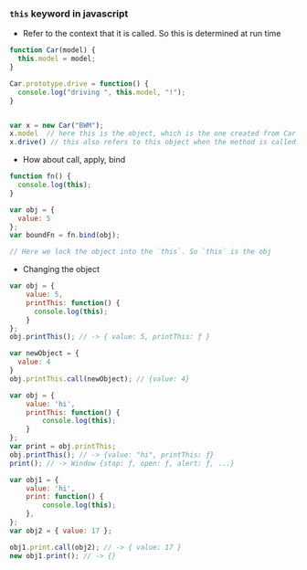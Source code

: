 ### `this` keyword in javascript


- Refer to the context that it is called. So this is determined at run time

```js
function Car(model) {
  this.model = model;
}

Car.prototype.drive = function() {
  console.log("driving ", this.model, "!");
}


var x = new Car("BWM");
x.model  // here this is the object, which is the one created from Car object.
x.drive() // this also refers to this object when the method is called.

```

- How about call, apply, bind

```js
function fn() {
  console.log(this);
}

var obj = {
  value: 5
};
var boundFn = fn.bind(obj);

// Here we lock the object into the `this`. So `this` is the obj
```

- Changing the object

```js
var obj = {
    value: 5,
    printThis: function() {
      console.log(this);
    }
};
obj.printThis(); // -> { value: 5, printThis: ƒ }

var newObject = {
  value: 4
}
obj.printThis.call(newObject); // {value: 4}
```

```js
var obj = {
    value: 'hi',
    printThis: function() {
        console.log(this);
    }
};
var print = obj.printThis;
obj.printThis(); // -> {value: "hi", printThis: ƒ}
print(); // -> Window {stop: ƒ, open: ƒ, alert: ƒ, ...}
```


```js
var obj1 = {
    value: 'hi',
    print: function() {
        console.log(this);
    },
};
var obj2 = { value: 17 };

obj1.print.call(obj2); // -> { value: 17 }
new obj1.print(); // -> {}
```